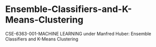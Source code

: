 # Ensemble-Classifiers-and-K-Means-Clustering
CSE-6363-001-MACHINE LEARNING under Manfred Huber: Ensemble Classifiers and K-Means Clustering
